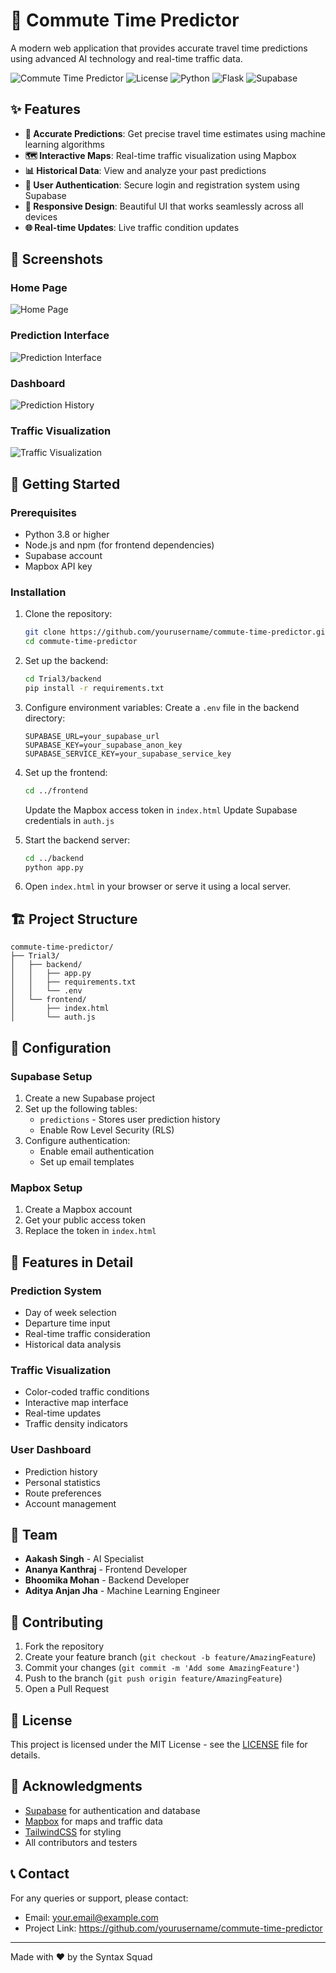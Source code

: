 # 🚗 Commute Time Predictor

A modern web application that provides accurate travel time predictions using advanced AI technology and real-time traffic data.

![Commute Time Predictor](https://img.shields.io/badge/Status-Active-success)
![License](https://img.shields.io/badge/License-MIT-blue)
![Python](https://img.shields.io/badge/Python-3.8+-blue)
![Flask](https://img.shields.io/badge/Flask-2.0+-green)
![Supabase](https://img.shields.io/badge/Supabase-Latest-purple)

## ✨ Features

- **🎯 Accurate Predictions**: Get precise travel time estimates using machine learning algorithms
- **🗺️ Interactive Maps**: Real-time traffic visualization using Mapbox
- **📊 Historical Data**: View and analyze your past predictions
- **🔐 User Authentication**: Secure login and registration system using Supabase
- **📱 Responsive Design**: Beautiful UI that works seamlessly across all devices
- **🌐 Real-time Updates**: Live traffic condition updates

## 📸 Screenshots

### Home Page
![Home Page](screenshots/home.png)

### Prediction Interface
![Prediction Interface](screenshots/prediction.png)

### Dashboard
![Prediction History](screenshots/Dashboard.png)

### Traffic Visualization
![Traffic Visualization](screenshots/traffic.png)

## 🚀 Getting Started

### Prerequisites

- Python 3.8 or higher
- Node.js and npm (for frontend dependencies)
- Supabase account
- Mapbox API key

### Installation

1. Clone the repository:
   ```bash
   git clone https://github.com/yourusername/commute-time-predictor.git
   cd commute-time-predictor
   ```

2. Set up the backend:
   ```bash
   cd Trial3/backend
   pip install -r requirements.txt
   ```

3. Configure environment variables:
   Create a `.env` file in the backend directory:
   ```env
   SUPABASE_URL=your_supabase_url
   SUPABASE_KEY=your_supabase_anon_key
   SUPABASE_SERVICE_KEY=your_supabase_service_key
   ```

4. Set up the frontend:
   ```bash
   cd ../frontend
   ```
   Update the Mapbox access token in `index.html`
   Update Supabase credentials in `auth.js`

5. Start the backend server:
   ```bash
   cd ../backend
   python app.py
   ```

6. Open `index.html` in your browser or serve it using a local server.

## 🏗️ Project Structure

```
commute-time-predictor/
├── Trial3/
│   ├── backend/
│   │   ├── app.py
│   │   ├── requirements.txt
│   │   └── .env
│   └── frontend/
│       ├── index.html
│       └── auth.js
```

## 🔧 Configuration

### Supabase Setup

1. Create a new Supabase project
2. Set up the following tables:
   - `predictions` - Stores user prediction history
   - Enable Row Level Security (RLS)
3. Configure authentication:
   - Enable email authentication
   - Set up email templates

### Mapbox Setup

1. Create a Mapbox account
2. Get your public access token
3. Replace the token in `index.html`

## 🎨 Features in Detail

### Prediction System
- Day of week selection
- Departure time input
- Real-time traffic consideration
- Historical data analysis

### Traffic Visualization
- Color-coded traffic conditions
- Interactive map interface
- Real-time updates
- Traffic density indicators

### User Dashboard
- Prediction history
- Personal statistics
- Route preferences
- Account management

## 👥 Team

- **Aakash Singh** - AI Specialist
- **Ananya Kanthraj** - Frontend Developer
- **Bhoomika Mohan** - Backend Developer
- **Aditya Anjan Jha** - Machine Learning Engineer

## 🤝 Contributing

1. Fork the repository
2. Create your feature branch (`git checkout -b feature/AmazingFeature`)
3. Commit your changes (`git commit -m 'Add some AmazingFeature'`)
4. Push to the branch (`git push origin feature/AmazingFeature`)
5. Open a Pull Request

## 📝 License

This project is licensed under the MIT License - see the [LICENSE](LICENSE) file for details.

## 🙏 Acknowledgments

- [Supabase](https://supabase.io/) for authentication and database
- [Mapbox](https://www.mapbox.com/) for maps and traffic data
- [TailwindCSS](https://tailwindcss.com/) for styling
- All contributors and testers

## 📞 Contact

For any queries or support, please contact:
- Email: your.email@example.com
- Project Link: https://github.com/yourusername/commute-time-predictor

---
Made with ❤️ by the Syntax Squad 